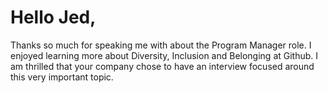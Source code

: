 # Hello Jed,
Thanks so much for speaking me with about the Program Manager role. I enjoyed learning more about Diversity, Inclusion and Belonging at Github.  I am thrilled that your company chose to have an interview focused around this very important topic. 

 
